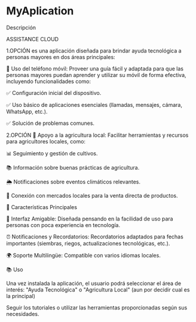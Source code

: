 # MyAplication

Descripción

ASSISTANCE CLOUD  

1.OPCIÓN
es una aplicación diseñada para brindar ayuda tecnológica a personas mayores en dos áreas principales:

📱 Uso del teléfono móvil: Proveer una guía fácil y adaptada para que las personas mayores puedan aprender y utilizar su móvil de forma efectiva, incluyendo funcionalidades como:

✅ Configuración inicial del dispositivo.

✅ Uso básico de aplicaciones esenciales (llamadas, mensajes, cámara, WhatsApp, etc.).

✅ Solución de problemas comunes.

2.OPCIÓN
🌾 Apoyo a la agricultura local: Facilitar herramientas y recursos para agricultores locales, como:

📊 Seguimiento y gestión de cultivos.

📚 Información sobre buenas prácticas de agricultura.

🌦️ Notificaciones sobre eventos climáticos relevantes.

🛒 Conexión con mercados locales para la venta directa de productos.


🚀 Características Principales

🎨 Interfaz Amigable: Diseñada pensando en la facilidad de uso para personas con poca experiencia en tecnología.

⏰ Notificaciones y Recordatorios: Recordatorios adaptados para fechas importantes (siembras, riegos, actualizaciones tecnológicas, etc.).

🌍 Soporte Multilingüe: Compatible con varios idiomas locales.


📚 Uso

Una vez instalada la aplicación, el usuario podrá seleccionar el área de interés: "Ayuda Tecnológica" o "Agricultura Local" (aun por decidir cual es la principal)

Seguir los tutoriales o utilizar las herramientas proporcionadas según sus necesidades.
